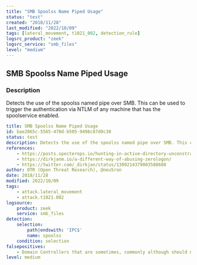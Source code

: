 ```yaml
---
title: "SMB Spoolss Name Piped Usage"
status: "test"
created: "2018/11/28"
last_modified: "2022/10/09"
tags: [lateral_movement, t1021_002, detection_rule]
logsrc_product: "zeek"
logsrc_service: "smb_files"
level: "medium"
---
```


## SMB Spoolss Name Piped Usage

### Description

Detects the use of the spoolss named pipe over SMB. This can be used to trigger the authentication via NTLM of any machine that has the spoolservice enabled.

```yml
title: SMB Spoolss Name Piped Usage
id: bae2865c-5565-470d-b505-9496c87d0c30
status: test
description: Detects the use of the spoolss named pipe over SMB. This can be used to trigger the authentication via NTLM of any machine that has the spoolservice enabled.
references:
    - https://posts.specterops.io/hunting-in-active-directory-unconstrained-delegation-forests-trusts-71f2b33688e1
    - https://dirkjanm.io/a-different-way-of-abusing-zerologon/
    - https://twitter.com/_dirkjan/status/1309214379003588608
author: OTR (Open Threat Research), @neu5ron
date: 2018/11/28
modified: 2022/10/09
tags:
    - attack.lateral_movement
    - attack.t1021.002
logsource:
    product: zeek
    service: smb_files
detection:
    selection:
        path|endswith: 'IPC$'
        name: spoolss
    condition: selection
falsepositives:
    - Domain Controllers that are sometimes, commonly although should not be, acting as printer servers too
level: medium

```
